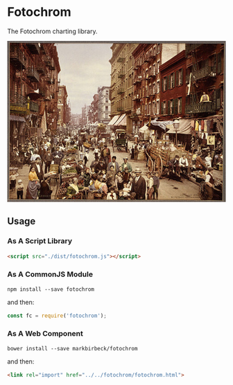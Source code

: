 # Fotochrom

The Fotochrom charting library.

![](./mulberry-street.jpg)

## Usage

### As A Script Library

```html
<script src="./dist/fotochrom.js"></script>
```

### As A CommonJS Module

```shell
npm install --save fotochrom
```

and then:

```javascript
const fc = require('fotochrom');
```

### As A Web Component

```shell
bower install --save markbirbeck/fotochrom
```

and then:

```html
<link rel="import" href="../../fotochrom/fotochrom.html">
```
